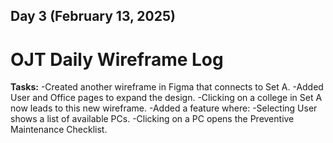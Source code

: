 ## Day 3 (February 13, 2025)

# OJT Daily Wireframe Log
**Tasks:**
-Created another wireframe in Figma that connects to Set A.
-Added User and Office pages to expand the design.
-Clicking on a college in Set A now leads to this new wireframe.
-Added a feature where:
  -Selecting User shows a list of available PCs.
  -Clicking on a PC opens the Preventive Maintenance Checklist.
